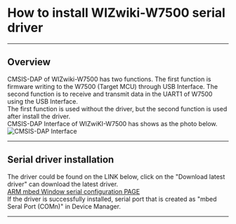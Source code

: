 # How to install WIZwiki-W7500 serial driver

-----

## Overview

CMSIS-DAP of WIZwiki-W7500 has two functions. The first function is
firmware writing to the W7500 (Target MCU) through USB Interface. The
second function is to receive and transmit data in the UART1 of W7500
using the USB Interface.  
The first function is used without the driver, but the second function
is used after install the driver.  
CMSIS-DAP Interface of WIZwiKI-W7500 has shows as the photo below.  
![CMSIS-DAP
Interface](/document_framework/img/products/w7500/overview/cmsis-dap_block.png)

-----

## Serial driver installation

The driver could be found on the LINK below, click on the "Download
latest driver" can download the latest driver.  
[ARM mbed Window serial configuration
PAGE](http://developer.mbed.org/handbook/Windows-serial-configuration)  
If the driver is successfully installed, serial port that is created as
"mbed Seral Port (COMn)" in Device Manager.

-----

